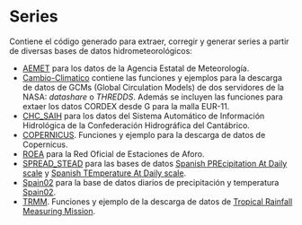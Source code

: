 # Series
Contiene el código generado para extraer, corregir y generar series a partir de diversas bases de datos hidrometeorológicos:
* [AEMET](https://github.com/casadoj/Series/tree/master/ipynb/AEMET) para los datos de la Agencia Estatal de Meteorología.
* [Cambio-Climatico](https://github.com/casadoj/Series/tree/master/ipynb/Cambio-Climatico) contiene las funciones y ejemplos para la descarga de datos de GCMs (Global Circulation Models) de dos servidores de la NASA: _datashare_ o _THREDDS_. Además se incluyen las funciones para extaer los datos CORDEX desde G para la malla EUR-11. 
* [CHC_SAIH](https://github.com/casadoj/Series/tree/master/ipynb/CHC_SAIH) para los datos del Sistema Automático de Información Hidrológica de la Confederación Hidrográfica del Cantábrico.
* [COPERNICUS](https://github.com/casadoj/Series/tree/master/ipynb/COPERNICUS). Funciones y ejemplo para la descarga de datos de Copernicus.
* [ROEA](https://github.com/casadoj/Series/tree/master/ipynb/ROEA) para la Red Oficial de Estaciones de Aforo.
* [SPREAD_STEAD](https://github.com/casadoj/Series/tree/master/ipynb/SPREAD_STEAD) para las bases de datos [Spanish PREcipitation At Daily scale](https://digital.csic.es/handle/10261/141218) y [Spanish TEmperature At Daily scale](https://digital.csic.es/handle/10261/177655).
* [Spain02](https://github.com/casadoj/Series/tree/master/ipynb/Spain02) para la base de datos diarios de precipitación y temperatura [Spain02](https://www.meteo.unican.es/es/spain02).
* [TRMM](https://github.com/casadoj/Series/tree/master/ipynb/TRMM). Funciones y ejemplo de la descarga de datos de [Tropical Rainfall Measuring Mission](https://pmm.nasa.gov/TRMM).
